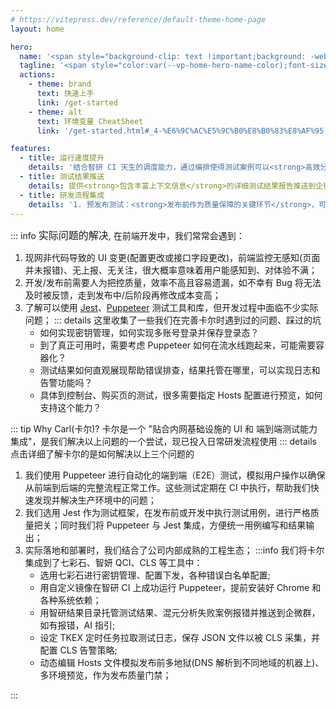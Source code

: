 ```yaml
---
# https://vitepress.dev/reference/default-theme-home-page
layout: home

hero:
  name: '<span style="background-clip: text !important;background: -webkit-linear-gradient(120deg, #8e5cd9 20%, #5672cd 70%);-webkit-background-clip: text;-webkit-text-fill-color: var(--vp-home-hero-name-background);">Nolan 的前端小册</span>'
  tagline: '<span style="color:var(--vp-home-hero-name-color);font-size: 25px">"全面介绍前端技术栈、实用工具和最佳实践，助您迈向高效编程之路。"</span>'
  actions:
    - theme: brand
      text: 快速上手
      link: /get-started
    - theme: alt
      text: 环境变量 CheatSheet
      link: '/get-started.html#_4-%E6%9C%AC%E5%9C%B0%E8%B0%83%E8%AF%95'

features:
  - title: 运行速度提升
    details: '结合智研 CI 天生的调度能力，通过编排使得测试案例可以<strong>高效分解与并行执行</strong>，大幅提升测试效率。'
  - title: 测试结果推送
    details: 提供<strong>包含丰富上下文信息</strong>的详细测试结果报告推送到企微、包括 <strong>UI 截图和 AI 智能排障建议</strong>，为快速定位和解决问题提供强有力的支持。
  - title: 研发流程集成
    details: '1. 预发布测试：<strong>发布前作为质量保障的关键环节</strong>，可用卡尔确保现有功能在预览环境下达到预期；<br/>2. 持续监控测试：在<strong>发布后定期监控</strong>，及时关注和解决问题变更。'
---
```


::: info <span style="font-size: 16px;">实际问题的解决</span>, 在前端开发中，我们常常会遇到：

1. 现网非代码导致的 UI 变更(配置更改或接口字段更改)，前端监控无感知(页面并未报错)、无上报、无关注，很大概率意味着用户能感知到、对体验不满；
2. 开发/发布前需要人为把控质量，效率不高且容易遗漏，如不幸有 Bug 将无法及时被反馈，走到发布中/后阶段再修改成本变高；
3. 了解可以使用 [Jest](https://pptr.dev/)、[Puppeteer](https://pptr.dev/) 测试工具和库，但开发过程中面临不少实际问题；
   ::: details 这里收集了一些我们在完善卡尔时遇到过的问题、踩过的坑
   - 如何实现密钥管理，如何实现多账号登录并保存登录态？
   - 到了真正可用时，需要考虑 Puppeteer 如何在流水线跑起来，可能需要容器化？
   - 测试结果如何直观展现帮助错误排查，结果托管在哪里，可以实现日志和告警功能吗？
   - 具体到控制台、购买页的测试，很多需要指定 Hosts 配置进行预览，如何支持这个能力？

::: tip Why Carl(卡尔)? 卡尔是一个 <span style="color:var(--vp-c-important-3)">"贴合内网基础设施的 UI 和 端到端测试能力集成"</span>，是我们解决以上问题的一个尝试，现已投入日常研发流程使用
::: details 点击详细了解卡尔的是如何解决以上三个问题的

1. 我们使用 Puppeteer 进行自动化的端到端（E2E）测试，模拟用户操作以确保从前端到后端的完整流程正常工作。这些测试定期在 CI 中执行，帮助我们快速发现并解决生产环境中的问题；
2. 我们选用 Jest 作为测试框架，在发布前或开发中执行测试用例，进行严格质量把关；同时我们将 Puppeteer 与 Jest 集成，方便统一用例编写和结果输出；
3. 实际落地和部署时，我们结合了公司内部成熟的工程生态；
   :::info 我们将卡尔集成到了七彩石、智妍 QCI、CLS 等工具中：
   - 选用七彩石进行密钥管理、配置下发，各种错误白名单配置;
   - 用自定义镜像在智研 CI 上成功运行 Puppeteer，提前安装好 Chrome 和各种系统依赖；
   - 用智研结果目录托管测试结果、混元分析失败案例报错并推送到企微群，如有报错，AI 指引;
   - 设定 TKEX 定时任务拉取测试日志，保存 JSON 文件以被 CLS 采集，并配置 CLS 告警策略;
   - 动态编辑 Hosts 文件模拟发布前多地狱(DNS 解析到不同地域的机器上)、多环境预览，作为发布质量门禁；

:::
